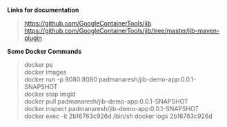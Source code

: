 
**Links for documentation**  
> https://github.com/GoogleContainerTools/jib  
> https://github.com/GoogleContainerTools/jib/tree/master/jib-maven-plugin  

**Some Docker Commands**
> docker ps   
> docker images   
> docker run -p 8080:8080 padmanaresh/jib-demo-app:0.0.1-SNAPSHOT  
> docker stop imgid    
> docker pull padmanaresh/jib-demo-app:0.0.1-SNAPSHOT  
> docker inspect padmanaresh/jib-demo-app:0.0.1-SNAPSHOT  
> docker exec -it 2b16763c926d /bin/sh
> docker logs 2b16763c926d 